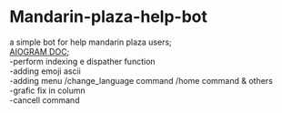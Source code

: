 # Mandarin-plaza-help-bot
a simple bot for help mandarin plaza users;<br />
[AIOGRAM DOC](https://docs.aiogram.dev/en/latest/index.html);<br />
-perform indexing e dispather function<br />
-adding emoji ascii<br />
-adding menu /change_language command /home command & others <br />
-grafic fix in column<br />
-cancell command<br />
